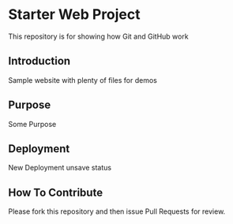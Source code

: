 # Starter Web Project

This repository is for showing how Git and GitHub work

## Introduction

Sample website with plenty of files for demos

## Purpose

Some Purpose

## Deployment

New Deployment unsave status

## How To Contribute

Please fork this repository and then issue Pull Requests for review.